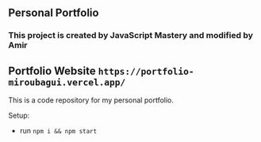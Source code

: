 ## Personal Portfolio

### This project is created by JavaScript Mastery and modified by Amir  

## Portfolio Website `https://portfolio-miroubagui.vercel.app/`

This is a code repository for my personal portfolio.

Setup:
- run ```npm i && npm start```
